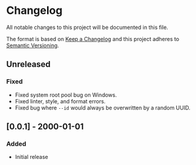 # Changelog
All notable changes to this project will be documented in this file.

The format is based on [Keep a Changelog](http://keepachangelog.com/en/1.0.0/)
and this project adheres to [Semantic
Versioning](http://semver.org/spec/v2.0.0.html).

## Unreleased

### Fixed
- Fixed system root pool bug on Windows.
- Fixed linter, style, and format errors.
- Fixed bug where `--id` would always be overwritten by a random UUID.

## [0.0.1] - 2000-01-01

### Added
- Initial release
